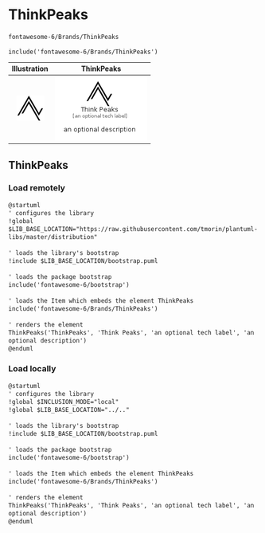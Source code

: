 # ThinkPeaks


```text
fontawesome-6/Brands/ThinkPeaks
```

```text
include('fontawesome-6/Brands/ThinkPeaks')
```



| Illustration | ThinkPeaks |
| :---: | :---: |
| ![illustration for Illustration](../../fontawesome-6/Brands/ThinkPeaks.png) | ![illustration for ThinkPeaks](../../fontawesome-6/Brands/ThinkPeaks.Local.png) |




## ThinkPeaks

### Load remotely
```plantuml
@startuml
' configures the library
!global $LIB_BASE_LOCATION="https://raw.githubusercontent.com/tmorin/plantuml-libs/master/distribution"

' loads the library's bootstrap
!include $LIB_BASE_LOCATION/bootstrap.puml

' loads the package bootstrap
include('fontawesome-6/bootstrap')

' loads the Item which embeds the element ThinkPeaks
include('fontawesome-6/Brands/ThinkPeaks')

' renders the element
ThinkPeaks('ThinkPeaks', 'Think Peaks', 'an optional tech label', 'an optional description')
@enduml
```

### Load locally
```plantuml
@startuml
' configures the library
!global $INCLUSION_MODE="local"
!global $LIB_BASE_LOCATION="../.."

' loads the library's bootstrap
!include $LIB_BASE_LOCATION/bootstrap.puml

' loads the package bootstrap
include('fontawesome-6/bootstrap')

' loads the Item which embeds the element ThinkPeaks
include('fontawesome-6/Brands/ThinkPeaks')

' renders the element
ThinkPeaks('ThinkPeaks', 'Think Peaks', 'an optional tech label', 'an optional description')
@enduml
```

